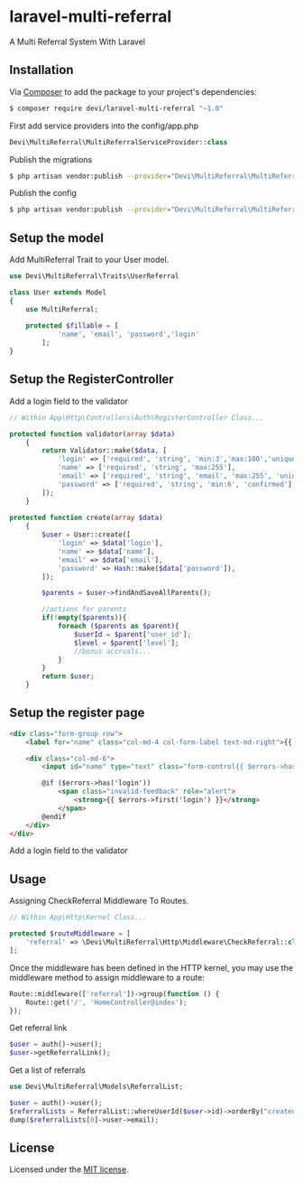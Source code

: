 # laravel-multi-referral

A Multi Referral System With Laravel

## Installation

Via [Composer](https://getcomposer.org) to add the package to your project's dependencies:

```bash
$ composer require devi/laravel-multi-referral "~1.0"
```

First add service providers into the config/app.php

```php
Devi\MultiReferral\MultiReferralServiceProvider::class
```

Publish the migrations

```bash
$ php artisan vendor:publish --provider="Devi\MultiReferral\MultiReferralServiceProvider" --tag="migrations"
```

Publish the config

```bash
$ php artisan vendor:publish --provider="Devi\MultiReferral\MultiReferralServiceProvider" --tag="config"
```

## Setup the model

Add MultiReferral Trait to your User model.

```php
use Devi\MultiReferral\Traits\UserReferral

class User extends Model
{
    use MultiReferral;
    
    protected $fillable = [
            'name', 'email', 'password','login'
        ];
}
```

## Setup the RegisterController

Add a login field to the validator

```php
// Within App\Http\Controllers\Auth\RegisterController Class...

protected function validator(array $data)
    {
        return Validator::make($data, [
            'login' => ['required', 'string', 'min:3','max:100','unique:users'],
            'name' => ['required', 'string', 'max:255'],
            'email' => ['required', 'string', 'email', 'max:255', 'unique:users'],
            'password' => ['required', 'string', 'min:6', 'confirmed'],
        ]);
    }
    
protected function create(array $data)
    {
        $user = User::create([
            'login' => $data['login'],
            'name' => $data['name'],
            'email' => $data['email'],
            'password' => Hash::make($data['password']),
        ]);

        $parents = $user->findAndSaveAllParents();

        //actions for parents
        if(!empty($parents)){
            foreach ($parents as $parent){
                $userId = $parent['user_id'];
                $level = $parent['level'];
                //bonus accruals...
            }
        }
        return $user;
    }
```

## Setup the register page

```html
<div class="form-group row">
    <label for="name" class="col-md-4 col-form-label text-md-right">{{ __('Login') }}</label>

    <div class="col-md-6">
        <input id="name" type="text" class="form-control{{ $errors->has('login') ? ' is-invalid' : '' }}" name="login" value="{{ old('login') }}" required autofocus>

        @if ($errors->has('login'))
            <span class="invalid-feedback" role="alert">
                <strong>{{ $errors->first('login') }}</strong>
            </span>
        @endif
    </div>
</div>
```


Add a login field to the validator


## Usage

Assigning CheckReferral Middleware To Routes.

```php
// Within App\Http\Kernel Class...

protected $routeMiddleware = [
    'referral' => \Devi\MultiReferral\Http\Middleware\CheckReferral::class,
];
```

Once the middleware has been defined in the HTTP kernel, you may use the middleware method to assign middleware to a route:

```php
Route::middleware(['referral'])->group(function () {
    Route::get('/', 'HomeController@index');
});
```

Get referral link

```php
$user = auth()->user();
$user->getReferralLink();
```

Get a list of referrals 

```php
use Devi\MultiReferral\Models\ReferralList;

$user = auth()->user();
$referralLists = ReferralList::whereUserId($user->id)->orderBy("created_at","desc")->get();
dump($referralLists[0]->user->email);
```


## License

Licensed under the [MIT license]().